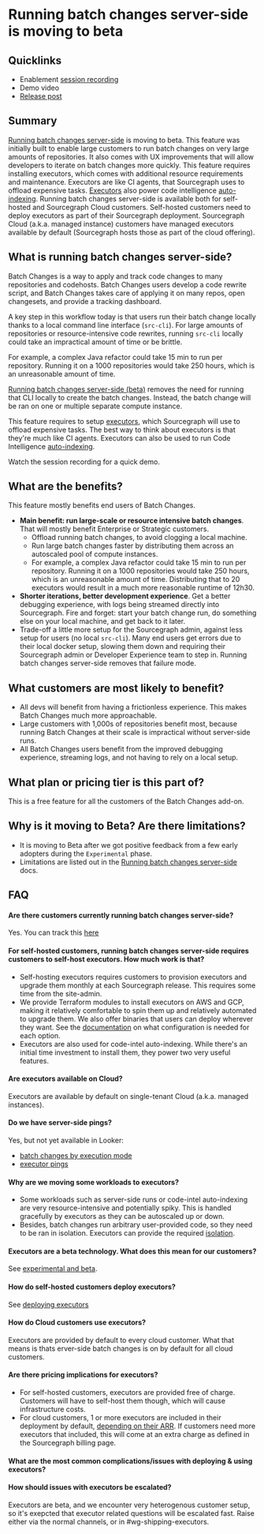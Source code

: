 # Running batch changes server-side is moving to beta

## Quicklinks

- Enablement [session recording](https://sourcegraph.zoom.us/rec/share/09fYEk1hCuhIbVDV2JC2RekqS8uR44y1BrN29lOOp89rlpjQoRlvWI4xgV-SNQys.ZBk8NYM-ZsU6rKDs)
- Demo video
- [Release post](https://github.com/sourcegraph/about/pull/5471)

## Summary

[Running batch changes server-side](https://docs.sourcegraph.com/batch_changes/explanations/server_side#limitations) is moving to beta. This feature was initially built to enable large customers to run batch changes on very large amounts of repositories. It also comes with UX improvements that will allow developers to iterate on batch changes more quickly. This feature requires installing executors, which comes with additional resource requirements and maintenance. Executors are like CI agents, that Sourcegraph uses to offload expensive tasks. [Executors](https://docs.sourcegraph.com/admin/executors) also power code intelligence [auto-indexing](https://docs.sourcegraph.com/code_intelligence/explanations/auto_indexing). Running batch changes server-side is available both for self-hosted and Sourcegraph Cloud customers. Self-hosted customers need to deploy executors as part of their Sourcegraph deployment. Sourcegraph Cloud (a.k.a. managed instance) customers have managed executors available by default (Sourcegraph hosts those as part of the cloud offering).

## What is running batch changes server-side?

Batch Changes is a way to apply and track code changes to many repositories and codehosts. Batch Changes users develop a code rewrite script, and Batch Changes takes care of applying it on many repos, open changesets, and provide a tracking dashboard.

A key step in this workflow today is that users run their batch change locally thanks to a local command line interface (`src-cli`). For large amounts of repositories or resource-intensive code rewrites, running `src-cli` locally could take an impractical amount of time or be brittle.

<object data="local-run.svg"></object>

For example, a complex Java refactor could take 15 min to run per repository. Running it on a 1000 repositories would take 250 hours, which is an unreasonable amount of time.

[Running batch changes server-side (beta)](https://docs.sourcegraph.com/batch_changes/explanations/server_side) removes the need for running that CLI locally to create the batch changes. Instead, the batch change will be ran on one or multiple separate compute instance.

<object data="server-side-run.svg"></object>

This feature requires to setup [executors](https://docs.sourcegraph.com/admin/executors), which Sourcegraph will use to offload expensive tasks. The best way to think about executors is that they're much like CI agents. Executors can also be used to run Code Intelligence [auto-indexing](https://docs.sourcegraph.com/code_intelligence/how-to/enable_auto_indexing).

Watch the session recording for a quick demo.

## What are the benefits?

This feature mostly benefits end users of Batch Changes.

- **Main benefit: run large-scale or resource intensive batch changes**. That will mostly benefit Enterprise or Strategic customers.
  - Offload running batch changes, to avoid clogging a local machine.
  - Run large batch changes faster by distributing them across an autoscaled pool of compute instances.
  - For example, a complex Java refactor could take 15 min to run per repository. Running it on a 1000 repositories would take 250 hours, which is an unreasonable amount of time. Distributing that to 20 executors would result in a much more reasonable runtime of 12h30.
- **Shorter iterations, better development experience**. Get a better debugging experience, with logs being streamed directly into Sourcegraph. Fire and forget: start your batch change run, do something else on your local machine, and get back to it later.
- Trade-off a little more setup for the Sourcegraph admin, against less setup for users (no local `src-cli`). Many end users get errors due to their local docker setup, slowing them down and requiring their Sourcegraph admin or Developer Experience team to step in. Running batch changes server-side removes that failure mode.

## What customers are most likely to benefit?

- All devs will benefit from having a frictionless experience. This makes Batch Changes much more approachable.
- Large customers with 1,000s of repositories benefit most, because running Batch Changes at their scale is impractical without server-side runs.
- All Batch Changes users benefit from the improved debugging experience, streaming logs, and not having to rely on a local setup.

## What plan or pricing tier is this part of?

This is a free feature for all the customers of the Batch Changes add-on.

## Why is it moving to Beta? Are there limitations?

- It is moving to Beta after we got positive feedback from a few early adopters during the `Experimental` phase.
- Limitations are listed out in the [Running batch changes server-side](https://docs.sourcegraph.com/batch_changes/explanations/server_side#limitations) docs.

## FAQ

#### Are there customers currently running batch changes server-side?

Yes. You can track this [here](https://sourcegraph.looker.com/explore/sourcegraph_events/batch_changes_executor_usage_monthly?qid=vUhZNlWNxikTdjN7ggke29&toggle=fil)

#### For self-hosted customers, running batch changes server-side requires customers to self-host executors. How much work is that?

- Self-hosting executors requires customers to provision executors and upgrade them monthly at each Sourcegraph release. This requires some time from the site-admin.
- We provide Terraform modules to install executors on AWS and GCP, making it relatively comfortable to spin them up and relatively automated to upgrade them. We also offer binaries that users can deploy wherever they want. See the [documentation](https://docs.sourcegraph.com/admin/deploy_executors) on what configuration is needed for each option.
- Executors are also used for code-intel auto-indexing. While there's an initial time investment to install them, they power two very useful features.

#### Are executors available on Cloud?

Executors are available by default on single-tenant Cloud (a.k.a. managed instances).

#### Do we have server-side pings?

Yes, but not yet available in Looker:

- [batch changes by execution mode](https://sourcegraph.looker.com/explore/sourcegraph_events/batch_changes_by_source?qid=gW1120gr9b6D7gF7d6bsro&toggle=fil)
- [executor pings](https://sourcegraph.looker.com/explore/sourcegraph_events/batch_changes_executor_usage_monthly?qid=vUhZNlWNxikTdjN7ggke29&toggle=fil)

#### Why are we moving some workloads to executors?

- Some workloads such as server-side runs or code-intel auto-indexing are very resource-intensive and potentially spiky. This is handled gracefully by executors as they can be autoscaled up or down.
- Besides, batch changes run arbitrary user-provided code, so they need to be ran in isolation. Executors can provide the required [isolation](https://docs.sourcegraph.com/admin/executors#how-it-works).

#### Executors are a beta technology. What does this mean for our customers?

See [experimental and beta](https://docs.sourcegraph.com/admin/beta_and_experimental_features).

#### How do self-hosted customers deploy executors?

See [deploying executors](https://docs.sourcegraph.com/admin/deploy_executors)

#### How do Cloud customers use executors?

Executors are provided by default to every cloud customer. What that means is thats erver-side batch changes is on by default for all cloud customers.

#### Are there pricing implications for executors?

- For self-hosted customers, executors are provided free of charge. Customers will have to self-host them though, which will cause infrastructure costs.
- For cloud customers, 1 or more executors are included in their deployment by default, [depending on their ARR](https://github.com/sourcegraph/customer/issues/new?assignees=&labels=team%2Fcloud%2C+mi%2Cmi%2Fnew-instance-request&template=new_managed_instance.md&title=New+Managed+Instance+request%3A+%5BCUSTOMER+NAME%5D). If customers need more executors that included, this will come at an extra charge as defined in the Sourcegraph billing page.

#### What are the most common complications/issues with deploying & using executors?


#### How should issues with executors be escalated?

Executors are beta, and we encounter very heterogenous customer setup, so it's exepcted that executor related questions will be escalated fast. Raise either via the normal channels, or in #wg-shipping-executors.


